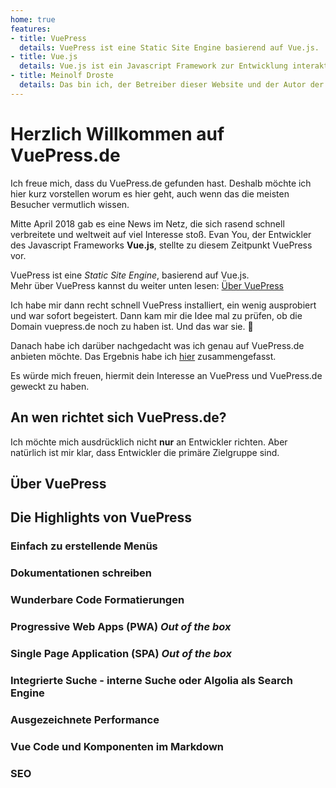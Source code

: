 ```yaml
---
home: true
features:
- title: VuePress
  details: VuePress ist eine Static Site Engine basierend auf Vue.js.
- title: Vue.js
  details: Vue.js ist ein Javascript Framework zur Entwicklung interaktiver Benutzeroberflächen.
- title: Meinolf Droste
  details: Das bin ich, der Betreiber dieser Website und der Autor der Beiträge.
---
```


# Herzlich Willkommen auf VuePress.de
Ich freue mich, dass du VuePress.de gefunden hast. Deshalb möchte ich hier kurz vorstellen worum es hier geht, auch wenn das die meisten Besucher vermutlich wissen.

Mitte April 2018 gab es eine News im Netz, die sich rasend schnell verbreitete und weltweit auf viel Interesse stoß. Evan You, der Entwickler des Javascript Frameworks **Vue.js**, stellte zu diesem Zeitpunkt VuePress vor.

VuePress ist eine *Static Site Engine*, basierend auf Vue.js.  
Mehr über VuePress kannst du weiter unten lesen: [Über VuePress](#uber-vuepress)

Ich habe mir dann recht schnell VuePress installiert, ein wenig ausprobiert und war sofort begeistert. Dann kam mir die Idee mal zu prüfen, ob die Domain vuepress.de noch zu haben ist. Und das war sie. :tada:

Danach habe ich darüber nachgedacht was ich genau auf VuePress.de anbieten möchte. Das Ergebnis habe ich [hier](/about/) zusammengefasst.

Es würde mich freuen, hiermit dein Interesse an VuePress und VuePress.de geweckt zu haben.

## An wen richtet sich VuePress.de?
Ich möchte mich ausdrücklich nicht **nur** an Entwickler richten. Aber natürlich ist mir klar, dass Entwickler die primäre Zielgruppe sind.



## Über VuePress


## Die Highlights von VuePress

### Einfach zu erstellende Menüs

### Dokumentationen schreiben

### Wunderbare Code Formatierungen

### Progressive Web Apps (PWA) *Out of the box*

### Single Page Application (SPA) *Out of the box*

### Integrierte Suche - interne Suche oder Algolia als Search Engine

### Ausgezeichnete Performance

### Vue Code und Komponenten im Markdown

### SEO

